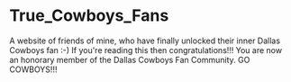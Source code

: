 # True_Cowboys_Fans
A website of friends of mine, who have finally unlocked their inner Dallas Cowboys fan :-)
If you're reading this then congratulations!!!  You are now an honorary member of the Dallas Cowboys Fan Community. GO COWBOYS!!!